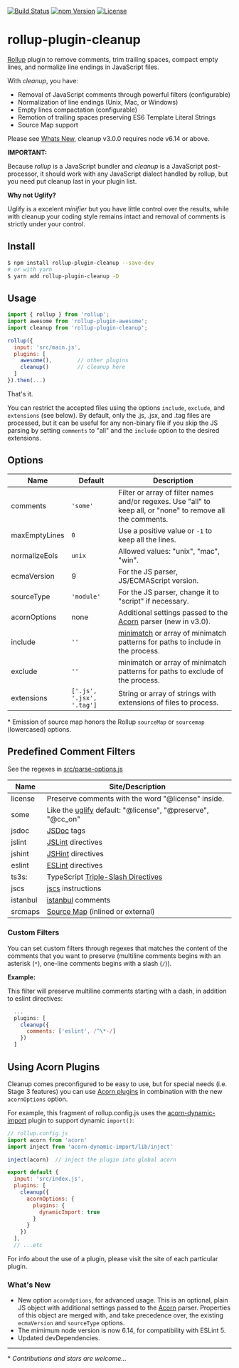[![Build Status][build-image]][build-url]
[![npm Version][npm-image]][npm-url]
[![License][license-image]][license-url]

# rollup-plugin-cleanup

[Rollup](http://rollupjs.org/) plugin to remove comments, trim trailing spaces, compact empty lines, and normalize line endings in JavaScript files.

With *cleanup*, you have:

* Removal of JavaScript comments through powerful filters (configurable)
* Normalization of line endings (Unix, Mac, or Windows)
* Empty lines compactation (configurable)
* Remotion of trailing spaces preserving ES6 Template Literal Strings
* Source Map support

Please see [Whats New](#whats-new), cleanup v3.0.0 requires node v6.14 or above.

**IMPORTANT:**

Because _rollup_ is a JavaScript bundler and _cleanup_ is a JavaScript post-processor, it should work with any JavaScript dialect handled by rollup, but you need put cleanup last in your plugin list.


**Why not Uglify?**

Uglify is a excelent *minifier* but you have little control over the results, while with cleanup your coding style remains intact and removal of comments is strictly under your control.

## Install

```sh
$ npm install rollup-plugin-cleanup --save-dev
# or with yarn
$ yarn add rollup-plugin-cleanup -D
```

## Usage

```js
import { rollup } from 'rollup';
import awesome from 'rollup-plugin-awesome';
import cleanup from 'rollup-plugin-cleanup';

rollup({
  input: 'src/main.js',
  plugins: [
    awesome(),        // other plugins
    cleanup()         // cleanup here
  ]
}).then(...)
```

That's it.

You can restrict the accepted files using the options `include`, `exclude`, and `extensions` (see below).
By default, only the .js, .jsx, and .tag files are processed, but it can be useful for any non-binary file if you skip the JS parsing by setting `comments` to "all" and the `include` option to the desired extensions.

## Options

Name | Default | Description
---- | ------- | -----------
comments | `'some'` | Filter or array of filter names and/or regexes. Use "all" to keep all, or "none" to remove all the comments.
maxEmptyLines | `0` | Use a positive value or `-1` to keep all the lines.
normalizeEols | `unix` | Allowed values: "unix", "mac", "win".
ecmaVersion   | 9   | For the JS parser, JS/ECMAScript version.
sourceType | `'module'` | For the JS parser, change it to "script" if necessary.
acornOptions  | none | Additional settings passed to the [Acorn](https://github.com/acornjs/acorn) parser (new in v3.0).
include    | `''` | [minimatch](https://github.com/isaacs/minimatch) or array of minimatch patterns for paths to include in the process.
exclude    | `''` | minimatch or array of minimatch patterns for paths to exclude of the process.
extensions | `['.js', '.jsx', '.tag']` | String or array of strings with extensions of files to process.

\* Emission of source map honors the Rollup `sourceMap` or `sourcemap` (lowercased) options.

## Predefined Comment Filters

See the regexes in [src/parse-options.js](https://github.com/aMarCruz/rollup-plugin-cleanup/blob/master/src/parse-options.js)

Name    | Site/Description
--------|-----------------
license | Preserve comments with the word "@license" inside.
some    | Like the [uglify](https://github.com/mishoo/UglifyJS2) default: "@license", "@preserve", "@cc_on"
jsdoc   | [JSDoc](http://usejsdoc.org/) tags
jslint  | [JSLint](http://www.jslint.com/help.html) directives
jshint  | [JSHint](http://jshint.com/docs/#inline-configuration) directives
eslint  | [ESLint](http://eslint.org/docs/user-guide/configuring) directives
ts3s:   | TypeScript [Triple-Slash Directives](https://www.typescriptlang.org/docs/handbook/triple-slash-directives.html)
jscs    | [jscs](http://jscs.info/overview) instructions
istanbul | [istanbul](https://gotwarlost.github.io/istanbul/) comments
srcmaps | [Source Map](http://source-map.github.io/) (inlined or external)

### Custom Filters

You can set custom filters through regexes that matches the content of the comments that you want to preserve
(multiline comments begins with an asterisk (`*`), one-line comments begins with a slash (`/`)).


**Example:**

This filter will preserve multiline comments starting with a dash, in addition to eslint directives:

```js
  ...
  plugins: [
    cleanup({
      comments: ['eslint', /^\*-/]
    })
  ]
```

## Using Acorn Plugins

Cleanup comes preconfigured to be easy to use, but for special needs (i.e. Stage 3 features) you can use [Acorn plugins](https://github.com/acornjs/acorn#plugins) in combination with the new `acornOptions` option.

For example, this fragment of rollup.config.js uses the [acorn-dynamic-import](https://github.com/kesne/acorn-dynamic-import) plugin to support dynamic `import()`:

```js
// rollup.config.js
import acorn from 'acorn'
import inject from 'acorn-dynamic-import/lib/inject'

inject(acorn)  // inject the plugin into global acorn

export default {
  input: 'src/index.js',
  plugins: [
    cleanup({
      acornOptions: {
        plugins: {
          dynamicImport: true
        }
      }
    })
  ],
  // ...etc
```

For info about the use of a plugin, please visit the site of each particular plugin.

### What's New

- New option `acornOptions`, for advanced usage.
  This is an optional, plain JS object with additional settings passed to the [Acorn](https://github.com/acornjs/acorn) parser. Properties of this object are merged with, and take precedence over, the existing `ecmaVersion` and `sourceType` options.
- The mimimum node version is now 6.14, for compatibility with ESLint 5.
- Updated devDependencies.

---

\* _Contributions and stars are welcome..._

[build-image]:    https://img.shields.io/travis/aMarCruz/rollup-plugin-cleanup/master.svg?style=flat-square
[build-url]:      https://travis-ci.org/aMarCruz/rollup-plugin-cleanup

[wbuild-image]:   https://img.shields.io/appveyor/ci/aMarCruz/rollup-plugin-cleanup/master.svg?style=flat-square
[wbuild-url]:     https://ci.appveyor.com/project/aMarCruz/rollup-plugin-cleanup/branch/master

[npm-image]:      https://img.shields.io/npm/v/rollup-plugin-cleanup.svg?style=flat-square
[npm-url]:        https://www.npmjs.com/package/rollup-plugin-cleanup

[license-image]:  https://img.shields.io/npm/l/express.svg?style=flat-square
[license-url]:    https://github.com/aMarCruz/rollup-plugin-cleanup/blob/master/LICENSE

[cover-image]:    https://img.shields.io/codeclimate/coverage/github/aMarCruz/rollup-plugin-cleanup.svg?style=flat-square
[cover-url]:      https://codeclimate.com/github/aMarCruz/rollup-plugin-cleanup/coverage

[issues-image]:		https://img.shields.io/codeclimate/issues/github/aMarCruz/rollup-plugin-cleanup.svg?style=flat-square
[issues-url]:     https://codeclimate.com/github/aMarCruz/rollup-plugin-cleanup
